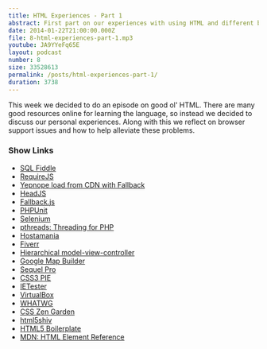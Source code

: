 ```yaml
---
title: HTML Experiences - Part 1
abstract: First part on our experiences with using HTML and different browser support.
date: 2014-01-22T21:00:00.000Z
file: 8-html-experiences-part-1.mp3
youtube: JA9YYeFq65E
layout: podcast
number: 8
size: 33528613
permalink: /posts/html-experiences-part-1/
duration: 3738
---
```


This week we decided to do an episode on good ol' HTML.
There are many good resources online for learning the language, so instead we decided to discuss our personal experiences.
Along with this we reflect on browser support issues and how to help alleviate these problems.

### Show Links

- [SQL Fiddle](http://sqlfiddle.com/)
- [RequireJS](http://requirejs.org/)
- [Yepnope load from CDN with Fallback](https://coderwall.com/p/pmx_4w)
- [HeadJS](http://headjs.com/)
- [Fallback.js](http://fallback.io/)
- [PHPUnit](http://phpunit.de/)
- [Selenium](http://docs.seleniumhq.org/)
- [pthreads: Threading for PHP](https://github.com/krakjoe/pthreads)
- [Hostamania](https://www.hostamania.com/)
- [Fiverr](http://fiverr.com/)
- [Hierarchical model-view-controller](http://en.wikipedia.org/wiki/Hierarchical_model%E2%80%93view%E2%80%93controller)
- [Google Map Builder](https://www.mapbuildr.com/)
- [Sequel Pro](http://www.sequelpro.com/)
- [CSS3 PIE](http://css3pie.com/)
- [IETester](http://www.my-debugbar.com/wiki/IETester/HomePage)
- [VirtualBox](https://www.virtualbox.org/)
- [WHATWG](http://www.whatwg.org/)
- [CSS Zen Garden](http://www.csszengarden.com/)
- [html5shiv](https://code.google.com/p/html5shiv/)
- [HTML5 Boilerplate](http://html5boilerplate.com/)
- [MDN: HTML Element Reference](https://developer.mozilla.org/en-US/docs/Web/HTML/Element)
